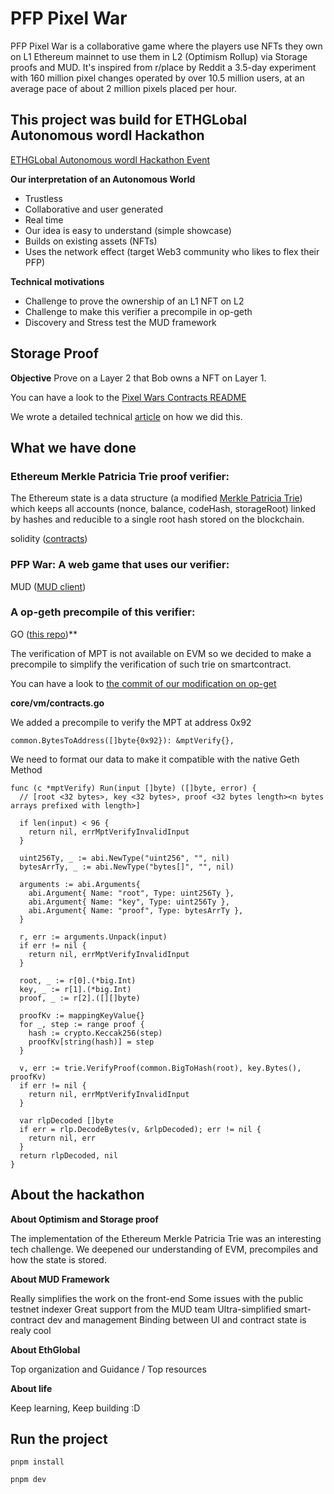 # PFP Pixel War

PFP Pixel War is a collaborative game where the players use NFTs they own on L1 Ethereum mainnet to use them in L2 (Optimism Rollup) via Storage proofs and MUD.
It's inspired from r/place by Reddit a 3.5-day experiment with 160 million pixel changes operated by over 10.5 million users,  at an average pace of about 2 million pixels placed per hour.

## This project was build for ETHGLobal Autonomous wordl Hackathon

[ETHGLobal Autonomous wordl Hackathon Event](https://ethglobal.com/events/autonomous)

**Our interpretation of an Autonomous World**
  * Trustless
  * Collaborative and user generated
  * Real time
  * Our idea is easy to understand (simple showcase)
  * Builds on existing assets (NFTs)
  * Uses the network effect (target Web3 community who likes to flex their PFP)

**Technical motivations**
  * Challenge to prove the ownership of an L1 NFT on L2
  * Challenge to make this verifier a precompile in op-geth
  * Discovery and Stress test the MUD framework


## Storage Proof
**Objective**
Prove on a Layer 2 that Bob owns a NFT on Layer 1.

You can have a look to the [Pixel Wars Contracts README](https://github.com/cometh-game/pixel-war/blob/master/packages/contracts/README.md)

We wrote a detailed technical [article](https://medium.com/@vincentlg/pfp-war-project-use-the-l1-state-on-optimism-l2-with-storage-proof-fc0124db7caf) on how we did this.

## What we have done

### Ethereum Merkle Patricia Trie proof verifier:  

The Ethereum state is a data structure (a modified [Merkle Patricia Trie](https://ethereum.org/en/developers/docs/data-structures-and-encoding/patricia-merkle-trie/)) which keeps all accounts (nonce, balance, codeHash, storageRoot) linked by hashes and reducible to a single root hash stored on the blockchain.

solidity ([contracts](https://github.com/cometh-game/pixel-war/tree/master/packages/contracts/src/libs))

### PFP War: A web game that uses our verifier:

MUD ([MUD client](https://github.com/cometh-game/pixel-war/tree/master/packages/contracts/src/libs))

### A op-geth precompile of this verifier: 

GO ([this repo](https://github.com/Kelvyne/op-geth/))**

The verification of MPT is not available on EVM so we decided to make a precompile to simplify the verification of such trie on smartcontract.

You can have a look to [the commit of our modification on op-get](https://github.com/Kelvyne/op-geth/commit/d1f21853b1e4548370c8bff9c9645415515b205d)


**core/vm/contracts.go**

We added a precompile to verify the MPT at address 0x92
```
common.BytesToAddress([]byte{0x92}): &mptVerify{},

```

We need to format our data to make it compatible with the native Geth Method

```
func (c *mptVerify) Run(input []byte) ([]byte, error) {
  // [root <32 bytes>, key <32 bytes>, proof <32 bytes length><n bytes arrays prefixed with length>]

  if len(input) < 96 {
    return nil, errMptVerifyInvalidInput
  }

  uint256Ty, _ := abi.NewType("uint256", "", nil)
  bytesArrTy, _ := abi.NewType("bytes[]", "", nil)

  arguments := abi.Arguments{
    abi.Argument{ Name: "root", Type: uint256Ty },
    abi.Argument{ Name: "key", Type: uint256Ty },
    abi.Argument{ Name: "proof", Type: bytesArrTy },
  }

  r, err := arguments.Unpack(input)
  if err != nil {
    return nil, errMptVerifyInvalidInput
  }

  root, _ := r[0].(*big.Int)
  key, _ := r[1].(*big.Int)
  proof, _ := r[2].([][]byte)

  proofKv := mappingKeyValue{}
  for _, step := range proof {
    hash := crypto.Keccak256(step)
    proofKv[string(hash)] = step
  }

  v, err := trie.VerifyProof(common.BigToHash(root), key.Bytes(), proofKv)
  if err != nil {
    return nil, errMptVerifyInvalidInput
  }

  var rlpDecoded []byte
  if err = rlp.DecodeBytes(v, &rlpDecoded); err != nil {
    return nil, err
  }
  return rlpDecoded, nil
}
```


## About the hackathon

**About Optimism and Storage proof**

The implementation of the Ethereum Merkle Patricia Trie was an interesting tech challenge. 
We deepened our understanding of EVM, precompiles and  how the state is stored.

**About MUD Framework**

Really simplifies the work on the front-end
Some issues with the public testnet indexer
Great support from the MUD team
Ultra-simplified smart-contract dev and management
Binding between UI and contract state is realy cool

**About EthGlobal**

Top organization and Guidance / Top resources

**About life**

Keep learning, Keep building :D

## Run the project

`pnpm install`

`pnpm dev`













